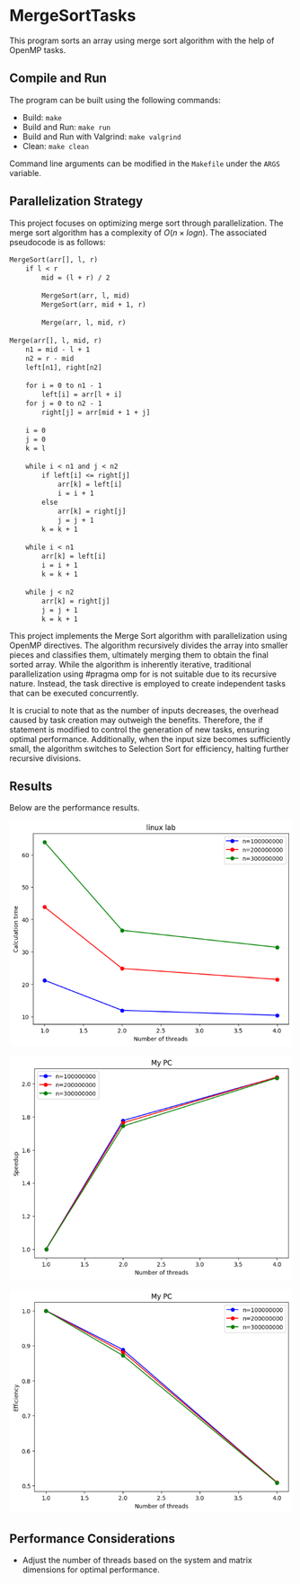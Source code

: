 # MergeSortTasks

This program sorts an array using merge sort algorithm with the help of OpenMP tasks.

## Compile and Run

The program can be built using the following commands:

- Build: `make`
- Build and Run: `make run`
- Build and Run with Valgrind: `make valgrind`
- Clean: `make clean`

Command line arguments can be modified in the `Makefile` under the `ARGS` variable.


## Parallelization Strategy

This project focuses on optimizing merge sort through parallelization. The merge sort algorithm has a complexity of $O(n \times logn)$. The associated pseudocode is as follows:


```plaintext
MergeSort(arr[], l, r)
    if l < r
        mid = (l + r) / 2
        
        MergeSort(arr, l, mid)
        MergeSort(arr, mid + 1, r)

        Merge(arr, l, mid, r)

Merge(arr[], l, mid, r)
    n1 = mid - l + 1
    n2 = r - mid
    left[n1], right[n2]

    for i = 0 to n1 - 1
        left[i] = arr[l + i]
    for j = 0 to n2 - 1
        right[j] = arr[mid + 1 + j]

    i = 0
    j = 0
    k = l

    while i < n1 and j < n2
        if left[i] <= right[j]
            arr[k] = left[i]
            i = i + 1
        else
            arr[k] = right[j]
            j = j + 1
        k = k + 1

    while i < n1
        arr[k] = left[i]
        i = i + 1
        k = k + 1

    while j < n2
        arr[k] = right[j]
        j = j + 1
        k = k + 1
```

This project implements the Merge Sort algorithm with parallelization using OpenMP directives. The algorithm recursively divides the array into smaller pieces and classifies them, ultimately merging them to obtain the final sorted array. While the algorithm is inherently iterative, traditional parallelization using #pragma omp for is not suitable due to its recursive nature. Instead, the task directive is employed to create independent tasks that can be executed concurrently.

It is crucial to note that as the number of inputs decreases, the overhead caused by task creation may outweigh the benefits. Therefore, the if statement is modified to control the generation of new tasks, ensuring optimal performance. Additionally, when the input size becomes sufficiently small, the algorithm switches to Selection Sort for efficiency, halting further recursive divisions.


## Results 

Below are the performance results.

![Time](images/time.png)

![Speedup](images/speedup.png)

![Efficency](images/efficency.png)

## Performance Considerations

- Adjust the number of threads based on the system and matrix dimensions for optimal performance.   